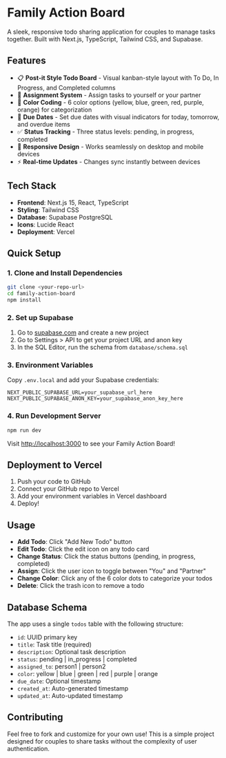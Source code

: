 # Family Action Board

A sleek, responsive todo sharing application for couples to manage tasks together. Built with Next.js, TypeScript, Tailwind CSS, and Supabase.

## Features

- 📋 **Post-it Style Todo Board** - Visual kanban-style layout with To Do, In Progress, and Completed columns
- 👥 **Assignment System** - Assign tasks to yourself or your partner
- 🎨 **Color Coding** - 6 color options (yellow, blue, green, red, purple, orange) for categorization
- 📅 **Due Dates** - Set due dates with visual indicators for today, tomorrow, and overdue items
- ✅ **Status Tracking** - Three status levels: pending, in progress, completed
- 📱 **Responsive Design** - Works seamlessly on desktop and mobile devices
- ⚡ **Real-time Updates** - Changes sync instantly between devices

## Tech Stack

- **Frontend**: Next.js 15, React, TypeScript
- **Styling**: Tailwind CSS
- **Database**: Supabase PostgreSQL
- **Icons**: Lucide React
- **Deployment**: Vercel

## Quick Setup

### 1. Clone and Install Dependencies

```bash
git clone <your-repo-url>
cd family-action-board
npm install
```

### 2. Set up Supabase

1. Go to [supabase.com](https://supabase.com) and create a new project
2. Go to Settings > API to get your project URL and anon key
3. In the SQL Editor, run the schema from `database/schema.sql`

### 3. Environment Variables

Copy `.env.local` and add your Supabase credentials:

```env
NEXT_PUBLIC_SUPABASE_URL=your_supabase_url_here
NEXT_PUBLIC_SUPABASE_ANON_KEY=your_supabase_anon_key_here
```

### 4. Run Development Server

```bash
npm run dev
```

Visit [http://localhost:3000](http://localhost:3000) to see your Family Action Board!

## Deployment to Vercel

1. Push your code to GitHub
2. Connect your GitHub repo to Vercel
3. Add your environment variables in Vercel dashboard
4. Deploy!

## Usage

- **Add Todo**: Click "Add New Todo" button
- **Edit Todo**: Click the edit icon on any todo card
- **Change Status**: Click the status buttons (pending, in progress, completed)
- **Assign**: Click the user icon to toggle between "You" and "Partner"
- **Change Color**: Click any of the 6 color dots to categorize your todos
- **Delete**: Click the trash icon to remove a todo

## Database Schema

The app uses a single `todos` table with the following structure:

- `id`: UUID primary key
- `title`: Task title (required)
- `description`: Optional task description
- `status`: pending | in_progress | completed
- `assigned_to`: person1 | person2
- `color`: yellow | blue | green | red | purple | orange
- `due_date`: Optional timestamp
- `created_at`: Auto-generated timestamp
- `updated_at`: Auto-updated timestamp

## Contributing

Feel free to fork and customize for your own use! This is a simple project designed for couples to share tasks without the complexity of user authentication.

